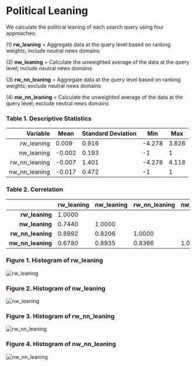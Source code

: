 # Political Leaning

We calculate the political leaning of each search query using four approaches:

(1) **rw_leaning** = Aggregate data at the query level based on ranking weights; include neutral news domains

(2) **nw_leaning** = Calculate the unweighted average of the data at the query level; include neutral news domains

(3) **rw_nn_leaning** = Aggregate data at the query level based on ranking weights; exclude neutral news domains

(4) **nw_nn_leaning** = Calculate the unweighted average of the data at the query level; exclude neutral news domains

### Table 1. Descriptive Statistics
| Variable | Mean | Standard Deviation | Min | Max
|-----:|---------------|-----------|-----------|-----------
|rw_leaning| 0.009  | 0.916  | -4.278 | 3.826
|nw_leaning| -0.002 | 0.193 | -1 | 1
|rw_nn_leaning| -0.007 | 1.401 | -4.278 | 4.118
|nw_nn_leaning| -0.017 | 0.472 | -1 | 1

### Table 2. Correlation
|  | rw_leaning | nw_leaning | rw_nn_leaning | nw_nn_leaning
|-----:|---------------|-----------|-----------|-----------
|**rw_leaning**| 1.0000 | | |
|**nw_leaning**| 0.7440 | 1.0000 | |
|**rw_nn_leaning**| 0.8992 | 0.8206 | 1.0000 |
|**nw_nn_leaning**| 0.6780 | 0.8935 | 0.8366 | 1.0000

### Figure 1. Histogram of rw_leaning
![rw_leaning](https://github.com/user-attachments/assets/20b3c923-526e-404a-82f4-78b5b65aaaff)

### Figure 2. Histogram of nw_leaning
![nw_leaning](https://github.com/user-attachments/assets/c8fa6d89-6128-4d8f-87da-de02d904d4aa)

### Figure 3. Histogram of rw_nn_leaning
![rw_nn_leaning](https://github.com/user-attachments/assets/e10a3061-cf15-42cf-9b85-b1354fd95e9a)

### Figure 4. Histogram of nw_nn_leaning
![nw_nn_leaning](https://github.com/user-attachments/assets/6760ca15-cfc9-4e55-8a2b-299b057b8ee9)
